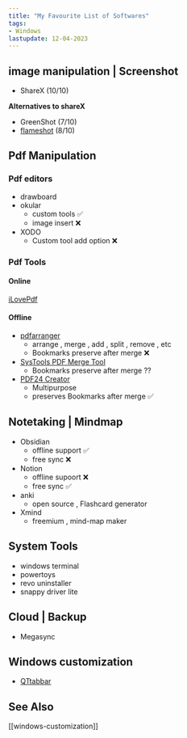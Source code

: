 ```yaml
---
title: "My Favourite List of Softwares"
tags:
- Windows
lastupdate: 12-04-2023
---
```


## image manipulation | Screenshot
- ShareX (10/10)

**Alternatives to shareX**
- GreenShot (7/10)
- [flameshot](https://flameshot.org/#download) (8/10)

## Pdf Manipulation
### Pdf editors
- drawboard
- okular
	- custom tools ✅
	- image insert ❌
- XODO
	- Custom tool add option ❌

### Pdf Tools
#### Online
[iLovePdf](https://www.ilovepdf.com/)

#### Offline
- [pdfarranger](https://github.com/pdfarranger/pdfarranger) 
	- arrange , merge , add , split , remove , etc
	- Bookmarks preserve after merge ❌
- [SysTools PDF Merge Tool](https://www.systoolsgroup.com/pdf-merge.html)
	- Bookmarks preserve after merge ??
- [PDF24 Creator](https://tools.pdf24.org/en/creator) 
	- Multipurpose
	- preserves Bookmarks after merge ✅

## Notetaking | Mindmap
- Obsidian
	- offline support ✅
	- free sync ❌
- Notion
	- offline supoort ❌
	- free sync ✅
- anki
	- open source , Flashcard generator
- Xmind
	- freemium , mind-map maker

## System Tools
- windows terminal
- powertoys
- revo uninstaller
- snappy driver lite

## Cloud | Backup
- Megasync

## Windows customization
- [QTtabbar](http://qttabbar.wikidot.com/) 


## See Also
[[windows-customization]]